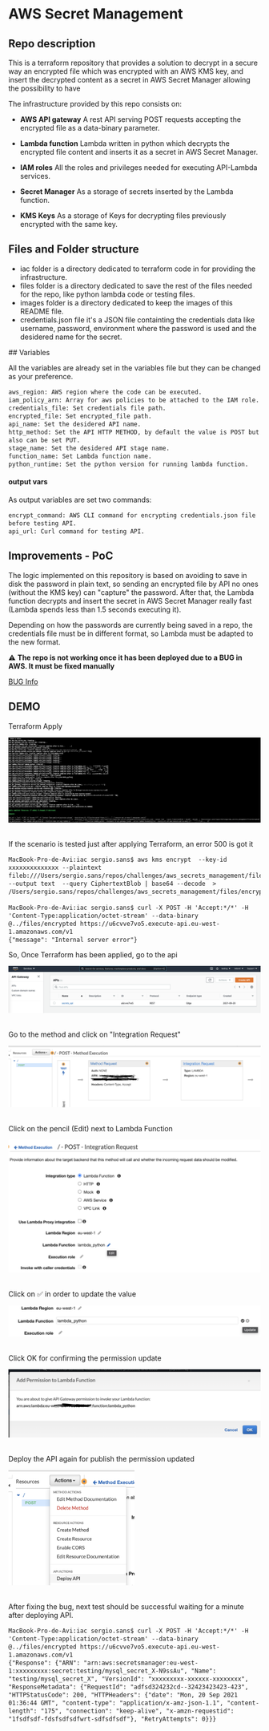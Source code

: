 # AWS Secret Management

## Repo description

This is a terraform repository that provides a solution to decrypt in a secure way an encrypted file which was encrypted with an AWS KMS key, and insert the decrypted content as a secret in AWS Secret Manager allowing the possibility to have

The infrastructure provided by this repo consists on:

- <b>AWS API gateway</b> A rest API serving POST requests accepting the encrypted file as a data-binary parameter.

- <b>Lambda function</b> Lambda written in python which decrypts the encrypted file content and inserts it as a secret in AWS Secret Manager.

- <b>IAM roles</b> All the roles and privileges needed for executing API-Lambda services.

- <b>Secret Manager</b> As a storage of secrets inserted by the Lambda function.

- <b>KMS Keys</b> As a storage of Keys for decrypting files previously encrypted with the same key.


## Files and Folder structure
 - iac folder is a directory dedicated to terraform code in for providing the infrastructure.
 - files folder is a directory dedicated to save the rest of the files needed for the repo, like python lambda code or testing files.
 - images folder is a directory dedicated to keep the images of this README file.
 - credentials.json file it's a JSON file containting the credentials data like username, password, environment where the password is used and the desidered name for the secret.

## Variables

All the variables are already set in the variables file but they can be changed as your preference.

```
aws_region: AWS region where the code can be executed.
iam_policy_arn: Array for aws policies to be attached to the IAM role.
credentials_file: Set credentials file path.
encrypted_file: Set encrypted_file path.
api_name: Set the desidered API name.
http_method: Set the API HTTP METHOD, by default the value is POST but also can be set PUT.
stage_name: Set the desidered API stage name.
function_name: Set Lambda function name.
python_runtime: Set the python version for running lambda function.
```

#### output vars
As output variables are set two commands:
```
encrypt_command: AWS CLI command for encrypting credentials.json file before testing API.
api_url: Curl command for testing API.

```

## Improvements - PoC

The logic implemented on this repository is based on avoiding to save in disk the password in plain text, so sending an encrypted file by API no ones (without the KMS key) can "capture" the password. After that, the Lambda function decrypts and insert the secret in AWS Secret Manager really fast (Lambda spends less than 1.5 seconds executing it).

Depending on how the passwords are currently being saved in a repo, the credentials file must be in different format, so Lambda must be adapted to the new format.

 :warning: **The repo is not working once it has been deployed due to a BUG in AWS. It must be fixed manually**

 [BUG Info](https://github.com/krisgholson/serverless-thumbnail)

## DEMO

Terraform Apply

<img src="./images/apply.png" alt="Apply" />
<br/><br/>

If the scenario is tested just after applying Terraform, an error 500 is got it

```
MacBook-Pro-de-Avi:iac sergio.sans$ aws kms encrypt  --key-id xxxxxxxxxxxxxx --plaintext fileb:///Users/sergio.sans/repos/challenges/aws_secrets_management/files/credentials.json --output text  --query CiphertextBlob | base64 --decode  > /Users/sergio.sans/repos/challenges/aws_secrets_management/files/encrypted

MacBook-Pro-de-Avi:iac sergio.sans$ curl -X POST -H 'Accept:*/*' -H 'Content-Type:application/octet-stream' --data-binary @../files/encrypted https://u6cvve7vo5.execute-api.eu-west-1.amazonaws.com/v1
{"message": "Internal server error"}
```

So, Once Terraform has been applied, go to the api

<img src="./images/api.png" alt="Apply" />
<br/><br/>

Go to the method and click on "Integration Request"

<img src="./images/method.png" alt="Method" />
<br/><br/>

Click on the pencil (Edit) next to Lambda Function

<img src="./images/edit.png" alt="Edit" />
<br/><br/>

Click on :white_check_mark: in order to update the value

<img src="./images/update.png" alt="update" />
<br/><br/>

Click OK for confirming the permission update

<img src="./images/permission.png" alt="Permission" />
<br/><br/>

Deploy the API again for publish the permission updated

<img src="./images/deploy.png" alt="Deploy" width="50%"/>
<br/><br/>

After fixing the bug, next test should be successful waiting for a minute after deploying API.

```
MacBook-Pro-de-Avi:iac sergio.sans$ curl -X POST -H 'Accept:*/*' -H 'Content-Type:application/octet-stream' --data-binary @../files/encrypted https://u6cvve7vo5.execute-api.eu-west-1.amazonaws.com/v1
{"Response": {"ARN": "arn:aws:secretsmanager:eu-west-1:xxxxxxxxx:secret:testing/mysql_secret_X-N9ssAu", "Name": "testing/mysql_secret_X", "VersionId": "xxxxxxxxx-xxxxxx-xxxxxxxx", "ResponseMetadata": {"RequestId": "adfsd324232cd--32423423423-423", "HTTPStatusCode": 200, "HTTPHeaders": {"date": "Mon, 20 Sep 2021 01:36:44 GMT", "content-type": "application/x-amz-json-1.1", "content-length": "175", "connection": "keep-alive", "x-amzn-requestid": "1fsdfsdf-fdsfsdfsdfwrt-sdfsdfsdf"}, "RetryAttempts": 0}}}
```
